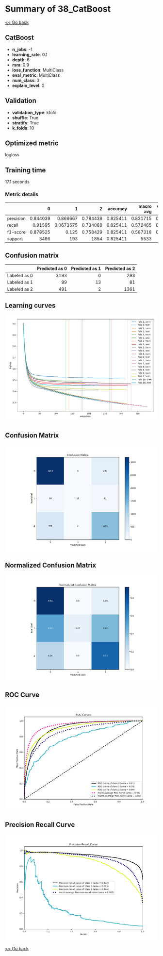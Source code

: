 # Summary of 38_CatBoost

[<< Go back](../README.md)


## CatBoost
- **n_jobs**: -1
- **learning_rate**: 0.1
- **depth**: 6
- **rsm**: 0.9
- **loss_function**: MultiClass
- **eval_metric**: MultiClass
- **num_class**: 3
- **explain_level**: 0

## Validation
 - **validation_type**: kfold
 - **shuffle**: True
 - **stratify**: True
 - **k_folds**: 10

## Optimized metric
logloss

## Training time

17.1 seconds

### Metric details
|           |           0 |           1 |           2 |   accuracy |   macro avg |   weighted avg |   logloss |
|:----------|------------:|------------:|------------:|-----------:|------------:|---------------:|----------:|
| precision |    0.844039 |   0.866667  |    0.784438 |   0.825411 |    0.831715 |       0.824857 |  0.460473 |
| recall    |    0.91595  |   0.0673575 |    0.734088 |   0.825411 |    0.572465 |       0.825411 |  0.460473 |
| f1-score  |    0.878525 |   0.125     |    0.758429 |   0.825411 |    0.587318 |       0.811999 |  0.460473 |
| support   | 3486        | 193         | 1854        |   0.825411 | 5533        |    5533        |  0.460473 |


## Confusion matrix
|              |   Predicted as 0 |   Predicted as 1 |   Predicted as 2 |
|:-------------|-----------------:|-----------------:|-----------------:|
| Labeled as 0 |             3193 |                0 |              293 |
| Labeled as 1 |               99 |               13 |               81 |
| Labeled as 2 |              491 |                2 |             1361 |

## Learning curves
![Learning curves](learning_curves.png)
## Confusion Matrix

![Confusion Matrix](confusion_matrix.png)


## Normalized Confusion Matrix

![Normalized Confusion Matrix](confusion_matrix_normalized.png)


## ROC Curve

![ROC Curve](roc_curve.png)


## Precision Recall Curve

![Precision Recall Curve](precision_recall_curve.png)



[<< Go back](../README.md)
